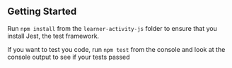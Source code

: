 ## Getting Started
  Run `npm install` from the `learner-activity-js` folder to ensure that you install Jest, the test framework.
  
  If you want to test you code, run `npm test` from the console and look at the console output to see if your tests passed